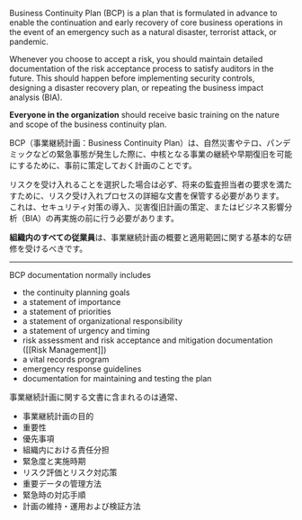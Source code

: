 
Business Continuity Plan (BCP) is a plan that is formulated in advance to enable the continuation and early recovery of core business operations in the event of an emergency such as a natural disaster, terrorist attack, or pandemic.

Whenever you choose to accept a risk, you should maintain detailed documentation of the risk acceptance process to satisfy auditors in the future. 
This should happen before implementing security controls, designing a disaster recovery plan, or repeating the business impact analysis (BIA).

**Everyone in the organization** should receive basic training on the nature and scope of the business continuity plan.

BCP（事業継続計画：Business Continuity Plan）は、自然災害やテロ、パンデミックなどの緊急事態が発生した際に、中核となる事業の継続や早期復旧を可能にするために、事前に策定しておく計画のことです。

リスクを受け入れることを選択した場合は必ず、将来の監査担当者の要求を満たすために、リスク受け入れプロセスの詳細な文書を保管する必要があります。
これは、セキュリティ対策の導入、災害復旧計画の策定、またはビジネス影響分析（BIA）の再実施の前に行う必要があります。

**組織内のすべての従業員**は、事業継続計画の概要と適用範囲に関する基本的な研修を受けるべきです。

---

BCP documentation normally includes 
- the continuity planning goals
- a statement of importance
- a statement of priorities
- a statement of organizational responsibility
- a statement of urgency and timing
- risk assessment and risk acceptance and mitigation documentation ([[Risk Management]])
- a vital records program
- emergency response guidelines
- documentation for maintaining and testing the plan

事業継続計画に関する文書に含まれるのは通常、
- 事業継続計画の目的
- 重要性
- 優先事項
- 組織内における責任分担
- 緊急度と実施時期
- リスク評価とリスク対応策
- 重要データの管理方法
- 緊急時の対応手順
- 計画の維持・運用および検証方法

